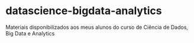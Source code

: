 # datascience-bigdata-analytics
Materiais disponibilizados aos meus alunos do curso de Ciência de Dados, Big Data e Analytics
